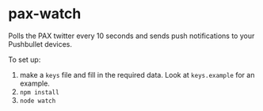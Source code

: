 # pax-watch

Polls the PAX twitter every 10 seconds and sends push notifications to your Pushbullet devices.

To set up:

1. make a ```keys``` file and fill in the required data. Look at ```keys.example``` for an example.
2. ```npm install```
3. ```node watch```
